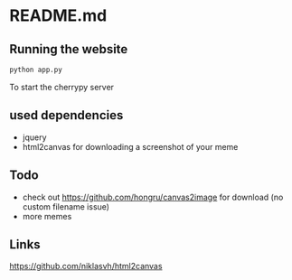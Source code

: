 # README.md

## Running the website

```bash
python app.py
```

To start the cherrypy server

## used dependencies

* jquery
* html2canvas for downloading a screenshot of your meme

## Todo

* check out https://github.com/hongru/canvas2image for download (no custom filename issue)
* more memes

## Links

https://github.com/niklasvh/html2canvas
